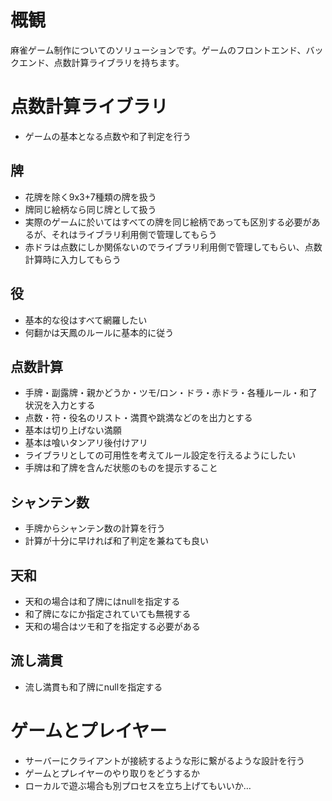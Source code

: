 # 概観

麻雀ゲーム制作についてのソリューションです。ゲームのフロントエンド、バックエンド、点数計算ライブラリを持ちます。

# 点数計算ライブラリ

- ゲームの基本となる点数や和了判定を行う

## 牌

- 花牌を除く9x3+7種類の牌を扱う
- 牌同じ絵柄なら同じ牌として扱う
- 実際のゲームに於いてはすべての牌を同じ絵柄であっても区別する必要があるが、それはライブラリ利用側で管理してもらう
- 赤ドラは点数にしか関係ないのでライブラリ利用側で管理してもらい、点数計算時に入力してもらう

## 役

- 基本的な役はすべて網羅したい
- 何翻かは天鳳のルールに基本的に従う

## 点数計算

- 手牌・副露牌・親かどうか・ツモ/ロン・ドラ・赤ドラ・各種ルール・和了状況を入力とする
- 点数・符・役名のリスト・満貫や跳満などのを出力とする
- 基本は切り上げない満願
- 基本は喰いタンアリ後付けアリ
- ライブラリとしての可用性を考えてルール設定を行えるようにしたい
- 手牌は和了牌を含んだ状態のものを提示すること

## シャンテン数

- 手牌からシャンテン数の計算を行う
- 計算が十分に早ければ和了判定を兼ねても良い


## 天和

- 天和の場合は和了牌にはnullを指定する
- 和了牌になにか指定されていても無視する
- 天和の場合はツモ和了を指定する必要がある

## 流し満貫

- 流し満貫も和了牌にnullを指定する

# ゲームとプレイヤー

- サーバーにクライアントが接続するような形に繋がるような設計を行う
- ゲームとプレイヤーのやり取りをどうするか
- ローカルで遊ぶ場合も別プロセスを立ち上げてもいいか…